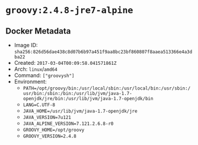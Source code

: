 # `groovy:2.4.8-jre7-alpine`

## Docker Metadata

- Image ID: `sha256:826d56dae438c8d07b6b97a451f9aa8bc23bf860807f8aaea513366e4a3dba22`
- Created: `2017-03-04T00:09:58.041571861Z`
- Arch: `linux`/`amd64`
- Command: `["groovysh"]`
- Environment:
  - `PATH=/opt/groovy/bin:/usr/local/sbin:/usr/local/bin:/usr/sbin:/usr/bin:/sbin:/bin:/usr/lib/jvm/java-1.7-openjdk/jre/bin:/usr/lib/jvm/java-1.7-openjdk/bin`
  - `LANG=C.UTF-8`
  - `JAVA_HOME=/usr/lib/jvm/java-1.7-openjdk/jre`
  - `JAVA_VERSION=7u121`
  - `JAVA_ALPINE_VERSION=7.121.2.6.8-r0`
  - `GROOVY_HOME=/opt/groovy`
  - `GROOVY_VERSION=2.4.8`
